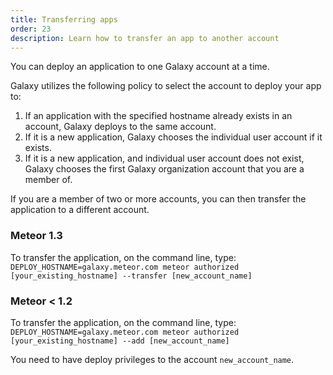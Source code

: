 ```yaml
---
title: Transferring apps
order: 23
description: Learn how to transfer an app to another account
---
```


You can deploy an application to one Galaxy account at a time.

Galaxy utilizes the following policy to select the account to deploy your app to:

1. If an application with the specified hostname already exists in an account, Galaxy deploys to the same account.
2. If it is a new application, Galaxy chooses the individual user account if it exists.
3. If it is a new application, and individual user account does not exist, Galaxy chooses the first Galaxy organization account that you are a member of.

If you are a member of two or more accounts, you can then transfer the application to a different account.

### Meteor 1.3
To transfer the application, on the command line, type:
`DEPLOY_HOSTNAME=galaxy.meteor.com meteor authorized [your_existing_hostname] --transfer [new_account_name]`

### Meteor < 1.2
To transfer the application, on the command line, type:
`DEPLOY_HOSTNAME=galaxy.meteor.com meteor authorized [your_existing_hostname] --add [new_account_name]`

You need to have deploy privileges to the account `new_account_name`.
